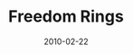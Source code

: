 ---
layout: music 
title: "Freedom Rings"
date: 2010-02-22 
description: "Music from the FREE Journey"
sc-permalink-url: "http://soundcloud.com/crdschurch/freedom-rings"
audio: "http://s3.amazonaws.com/crossroads-media/music/audio/06%20Freedom%20Rings.mp3"
audio-duration: "03:58"
src: "http://s3.amazonaws.com/crossroads-media/images/DefaultVideoImage.jpg"
---